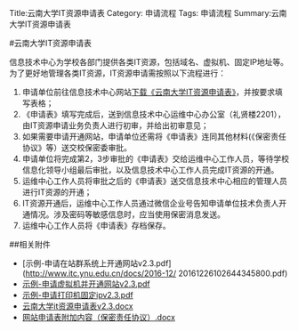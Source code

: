 Title:云南大学IT资源申请表
Category: 申请流程
Tags: 申请流程
Summary:云南大学IT资源申请表

#云南大学IT资源申请表

信息技术中心为学校各部门提供各类IT资源，包括域名、虚拟机、固定IP地址等。为了更好地管理各类IT资源，IT资源申请需按照以下流程进行：

1. 申请单位前往信息技术中心网站[下载《云南大学IT资源申请表》](http://www.itc.ynu.edu.cn/docs/2016-12/20161220150328975034.docx)，并按要求填写表格；
2. 《申请表》填写完成后，送到信息技术中心运维中心办公室（礼贤楼2201），由IT资源申请业务负责人进行初审，并给出初审意见；
3. 如果需要申请开通网站，申请单位还需将《申请表》连同其他材料(《保密责任协议》等）送交校保密委审批。
4. 申请单位将完成第2，3步审批的《申请表》交给运维中心工作人员，等待学校信息化领导小组最后审批，以及信息技术中心工作人员完成IT资源的开通。
5. 运维中心工作人员将审批之后的《申请表》送交信息技术中心相应的管理人员进行IT资源的开通；
6. IT资源开通后，运维中心工作人员通过微信企业号告知申请单位技术负责人开通情况。涉及密码等敏感信息时，应当使用保密消息发送。
7. 运维中心工作人员将《申请表》存档保存。



##相关附件

- [示例-申请在站群系统上开通网站v2.3.pdf](http://www.itc.ynu.edu.cn/docs/2016-12/ 20161226102644345800.pdf)
- [示例-申请虚拟机并开通网站v2.3.pdf](http://www.itc.ynu.edu.cn/docs/2016-12/20161226102636858792.pdf)
- [示例-申请打印机固定ipv2.3.pdf](http://www.itc.ynu.edu.cn/docs/2016-12/20161226102630797658.pdf)
- [云南大学it资源申请表v2.3.docx](http://www.itc.ynu.edu.cn/docs/2016-12/20161220150328975034.docx)
- [网站申请表附加内容（保密责任协议）.docx](http://www.itc.ynu.edu.cn/docs/2016-03/20160323150243374377.docx)



